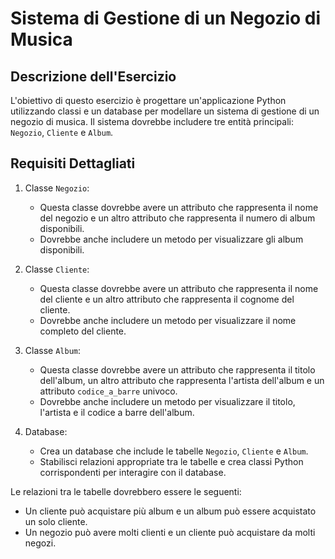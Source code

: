 # Sistema di Gestione di un Negozio di Musica

## Descrizione dell'Esercizio

L'obiettivo di questo esercizio è progettare un'applicazione Python utilizzando classi e un database per modellare un sistema di gestione di un negozio di musica. Il sistema dovrebbe includere tre entità principali: `Negozio`, `Cliente` e `Album`.

## Requisiti Dettagliati

1. Classe `Negozio`: 
    - Questa classe dovrebbe avere un attributo che rappresenta il nome del negozio e un altro attributo che rappresenta il numero di album disponibili. 
    - Dovrebbe anche includere un metodo per visualizzare gli album disponibili.

2. Classe `Cliente`: 
    - Questa classe dovrebbe avere un attributo che rappresenta il nome del cliente e un altro attributo che rappresenta il cognome del cliente. 
    - Dovrebbe anche includere un metodo per visualizzare il nome completo del cliente.

3. Classe `Album`: 
    - Questa classe dovrebbe avere un attributo che rappresenta il titolo dell'album, un altro attributo che rappresenta l'artista dell'album e un attributo `codice_a_barre` univoco.
    - Dovrebbe anche includere un metodo per visualizzare il titolo, l'artista e il codice a barre dell'album.

4. Database: 
    - Crea un database che include le tabelle `Negozio`, `Cliente` e `Album`. 
    - Stabilisci relazioni appropriate tra le tabelle e crea classi Python corrispondenti per interagire con il database.

Le relazioni tra le tabelle dovrebbero essere le seguenti:

- Un cliente può acquistare più album e un album può essere acquistato un solo cliente.
- Un negozio può avere molti clienti e un cliente può acquistare da molti negozi.